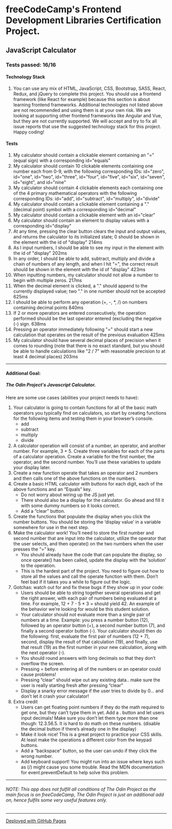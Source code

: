 # freeCodeCamp's Frontend Development Libraries Certification Project.
## JavaScript Calculator
### Tests passed: 16/16
#### Technology Stack
1. You can use any mix of HTML, JavaScript, CSS, Bootstrap, SASS, React, Redux, and jQuery to complete this project. You should use a frontend framework (like React for example) because this section is about learning frontend frameworks. Additional technologies not listed above are not recommended and using them is at your own risk. We are looking at supporting other frontend frameworks like Angular and Vue, but they are not currently supported. We will accept and try to fix all issue reports that use the suggested technology stack for this project. Happy coding!

#### Tests
1. My calculator should contain a clickable element containing an "=" (equal sign) with a corresponding id="equals"
2. My calculator should contain 10 clickable elements containing one number each from 0-9, with the following corresponding IDs: id="zero", id="one", id="two", id="three", id="four", id="five", id="six", id="seven", id="eight", and id="nine"
3. My calculator should contain 4 clickable elements each containing one of the 4 primary mathematical operators with the following corresponding IDs: id="add", id="subtract", id="multiply", id="divide"
4. My calculator should contain a clickable element containing a "." (decimal point) symbol with a corresponding id="decimal"
5. My calculator should contain a clickable element with an id="clear"
6. My calculator should contain an element to display values with a corresponding id="display"
7. At any time, pressing the clear button clears the input and output values, and returns the calculator to its initialized state; 0 should be shown in the element with the id of "display" 214ms
8. As I input numbers, I should be able to see my input in the element with the id of "display" 202ms
9. In any order, I should be able to add, subtract, multiply and divide a chain of numbers of any length, and when I hit "=", the correct result should be shown in the element with the id of "display" 423ms
10. When inputting numbers, my calculator should not allow a number to begin with multiple zeros. 217ms
11. When the decimal element is clicked, a "." should append to the currently displayed value; two "." in one number should not be accepted 625ms
12. I should be able to perform any operation (+, -, *, /) on numbers containing decimal points 840ms
13. If 2 or more operators are entered consecutively, the operation performed should be the last operator entered (excluding the negative (-) sign. 638ms
14. Pressing an operator immediately following "=" should start a new calculation that operates on the result of the previous evaluation 425ms
15. My calculator should have several decimal places of precision when it comes to rounding (note that there is no exact standard, but you should be able to handle calculations like "2 / 7" with reasonable precision to at least 4 decimal places) 203ms
***
#### Additional Goal:
##### The Odin Project's Javascript Calculator.
Here are some use cases (abilities your project needs to have):

1. Your calculator is going to contain functions for all of the basic math operators you typically find on calculators, so start by creating functions for the following items and testing them in your browser’s console.
     - add
     - subtract
     - multiply
     - divide
1. A calculator operation will consist of a number, an operator, and another number. For example, 3 + 5. Create three variables for each of the parts of a calculator operation. Create a variable for the first number, the operator, and the second number. You’ll use these variables to update your display later.
1. Create a new function operate that takes an operator and 2 numbers and then calls one of the above functions on the numbers.
1. Create a basic HTML calculator with buttons for each digit, each of the above functions and an “Equals” key.
     - Do not worry about wiring up the JS just yet.
     - There should also be a display for the calculator. Go ahead and fill it with some dummy numbers so it looks correct.
     - Add a “clear” button.
1. Create the functions that populate the display when you click the number buttons. You should be storing the ‘display value’ in a variable somewhere for use in the next step.
1. Make the calculator work! You’ll need to store the first number and second number that are input into the calculator, utilize the operator that the user selects, and then operate() on the two numbers when the user presses the “=” key.
     - You should already have the code that can populate the display, so once operate() has been called, update the display with the ‘solution’ to the operation.
     - This is the hardest part of the project. You need to figure out how to store all the values and call the operate function with them. Don’t feel bad if it takes you a while to figure out the logic.
1. Gotchas: watch out for and fix these bugs if they show up in your code:
     - Users should be able to string together several operations and get the right answer, with each pair of numbers being evaluated at a time. For example, 12 + 7 - 5 * 3 = should yield 42. An example of the behavior we’re looking for would be this student solution.
     - Your calculator should not evaluate more than a single pair of numbers at a time. Example: you press a number button (12), followed by an operator button (+), a second number button (7), and finally a second operator button (-). Your calculator should then do the following: first, evaluate the first pair of numbers (12 + 7), second, display the result of that calculation (19), and finally, use that result (19) as the first number in your new calculation, along with the next operator (-).
     - You should round answers with long decimals so that they don’t overflow the screen.
     - Pressing = before entering all of the numbers or an operator could cause problems!
     - Pressing “clear” should wipe out any existing data.. make sure the user is really starting fresh after pressing “clear”
     - Display a snarky error message if the user tries to divide by 0… and don’t let it crash your calculator!
1. Extra credit
     - Users can get floating point numbers if they do the math required to get one, but they can’t type them in yet. Add a . button and let users input decimals! Make sure you don’t let them type more than one though: 12.3.56.5. It is hard to do math on these numbers. (disable the decimal button if there’s already one in the display)
     - Make it look nice! This is a great project to practice your CSS skills. At least make the operations a different color from the keypad buttons.
     - Add a “backspace” button, so the user can undo if they click the wrong number.
     - Add keyboard support! You might run into an issue where keys such as (/) might cause you some trouble. Read the MDN documentation for event.preventDefault to help solve this problem.
***
###### NOTE: _This app does not fulfill all conditions of The Odin Project as the main focus is on freeCodeCamp, The Odin Project is just an additional add on, hence fulfils some very useful features only._
***

[Deployed with GitHub Pages](https://imvbhargav.github.io/Calculator)
